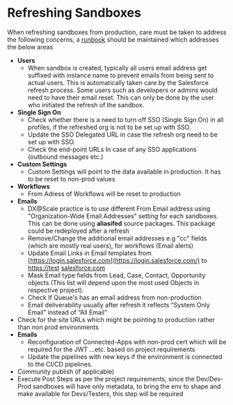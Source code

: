 # Refreshing Sandboxes

When refreshing sandboxes from production, care must be taken to address the following concerns, a [runbook](../managing-runbooks.md) should be maintained which addresses the below areas

* **Users** 
  * When sandbox is created, typically all users email address get suffixed with instance name to prevent emails from being sent to actual users. This is automatically taken care by the Salesforce refresh process. Some users such as developers or admins would need to have their email reset. This can only be done by the user who initiated the refresh of the sandbox.
* **Single Sign On**
  * Check whether there is a need to turn off  SSO \(Single Sign On\) in all profiles, if the refreshed org is not to be set up with SSO. 
  * Update the SSO Delegated URL in case the refresh org need to be set up with SSO.
  * Check the end-point URLs In case of any SSO applications \(outbound messages etc.\)
* **Custom Settings**
  * Custom Settings will point to the data available in production. It has to be reset to non-prod values
* **Workflows**
  * From Adress of Workflows will be reset to production
* **Emails**
  * DX@Scale practice is to use different From Email address using "Organization-Wide Email Addresses" setting for each sandboxes. This can be done using **aliasifed**  source packages. This package could be redeployed after a refresh
  * Remove/Change the additional email addresses e.g "cc" fields \(which are mostly real users\), for workflows \(Email alerts\)
  * Update Email Links in Email templates from [https://login.salesforce.com](https://login.salesforce.com/)  to [https://test](https://test/)  [salesforce.com](http://salesforce.com/) 
  * Mask Email type fields from Lead, Case, Contact, Opportunity objects \(This list will depend upon the most used Objects in respective project\).
  * Check If Queue's has an email address from non-production
  * Email deliverability usually after refresh it reflects “System Only Email” instead of “All Email”
* Check for the site URLs which might be pointing to production rather than non prod environments
* **Emails**
  * Reconfiguration of Connected-Apps with non-prod cert which will be required for the JWT …etc. based on project requirements
  * Update the pipelines with new keys if the environment is connected to the CI/CD pipelines. 
* Community publish \(if applicable\) 
* Execute Post Steps as per the project requirements, since the Dev/Dev-Prod sandboxes will have only metadata, to bring the env to shape and make available for Devs/Testers, this step will be required

